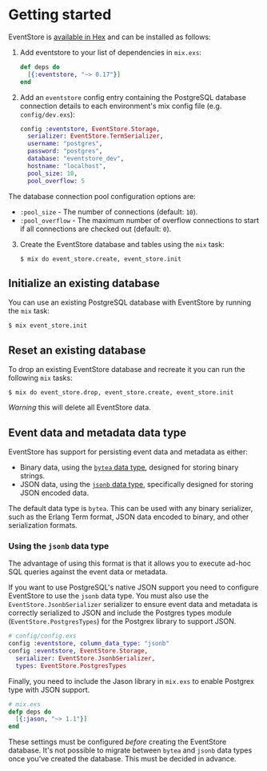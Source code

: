 # Getting started

EventStore is [available in Hex](https://hex.pm/packages/eventstore) and can be installed as follows:

  1. Add eventstore to your list of dependencies in `mix.exs`:

      ```elixir
      def deps do
        [{:eventstore, "~> 0.17"}]
      end
      ```

  2. Add an `eventstore` config entry containing the PostgreSQL database connection details to each environment's mix config file (e.g. `config/dev.exs`):

      ```elixir
      config :eventstore, EventStore.Storage,
        serializer: EventStore.TermSerializer,
        username: "postgres",
        password: "postgres",
        database: "eventstore_dev",
        hostname: "localhost",
        pool_size: 10,
        pool_overflow: 5
      ```

  The database connection pool configuration options are:

  - `:pool_size` - The number of connections (default: `10`).
  - `:pool_overflow` - The maximum number of overflow connections to start if all connections are checked out (default: `0`).

  3. Create the EventStore database and tables using the `mix` task:

      ```console
      $ mix do event_store.create, event_store.init
      ```

## Initialize an existing database

You can use an existing PostgreSQL database with EventStore by running the `mix` task:

```console
$ mix event_store.init
```

## Reset an existing database

To drop an existing EventStore database and recreate it you can run the following `mix` tasks:

```console
$ mix do event_store.drop, event_store.create, event_store.init
```

*Warning* this will delete all EventStore data.

## Event data and metadata data type

EventStore has support for persisting event data and metadata as either:

  - Binary data, using the [`bytea` data type](https://www.postgresql.org/docs/current/static/datatype-binary.html), designed for storing binary strings.
  - JSON data, using the [`jsonb` data type](https://www.postgresql.org/docs/current/static/datatype-json.html), specifically designed for storing JSON encoded data.

The default data type is `bytea`. This can be used with any binary serializer, such as the Erlang Term format, JSON data encoded to binary, and other serialization formats.

### Using the `jsonb` data type

The advantage of using this format is that it allows you to execute ad-hoc SQL queries against the event data or metadata.

If you want to use PostgreSQL's native JSON support you need to configure EventStore to use the `jsonb` data type. You must also use the `EventStore.JsonbSerializer` serializer to ensure event data and metadata is correctly serialized to JSON and include the Postgres types module (`EventStore.PostgresTypes`) for the Postgrex library to support JSON.

```elixir
# config/config.exs
config :eventstore, column_data_type: "jsonb"
config :eventstore, EventStore.Storage,
  serializer: EventStore.JsonbSerializer,
  types: EventStore.PostgresTypes
```

Finally, you need to include the Jason library in `mix.exs` to enable Postgrex type with JSON support.

```elixir
# mix.exs
defp deps do
  [{:jason, "~> 1.1"}]
end
```

These settings must be configured *before* creating the EventStore database. It's not possible to migrate between `bytea` and `jsonb` data types once you've created the database. This must be decided in advance.
